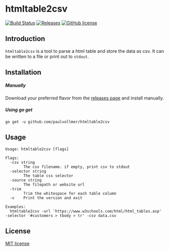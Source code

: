 # htmltable2csv
[![Build Status](https://travis-ci.org/paulvollmer/htmltable2csv.svg?branch=master)](https://travis-ci.org/paulvollmer/htmltable2csv)
[![Releases](https://img.shields.io/github/v/release/paulvollmer/htmltable2csv.svg)](https://github.com/paulvollmer/htmltable2csv/releases)
[![GitHub license](https://img.shields.io/badge/license-MIT-blue.svg)](https://github.com/paulvollmer/htmltable2csv/blob/master/LICENSE)

## Introduction
`htmltable2csv` is a tool to parse a html table and store the data as csv. It can be written to a file or print out to `stdout`.

## Installation
##### Manually
Download your preferred flavor from the [releases page](https://github.com/paulvollmer/htmltable2csv/releases) and install manually.

##### Using go get
```
go get -u github.com/paulvollmer/htmltable2csv
```

## Usage
```
Usage: htmltable2csv [flags]

Flags:
  -csv string
    	The csv filename. if empty, print csv to stdout
  -selector string
    	The table css selector
  -source string
    	The filepath or website url
  -trim
    	Trim the whitespace for each table column
  -v	Print the version and exit

Examples:
  htmltable2csv -url 'https://www.w3schools.com/html/html_tables.asp' -selector '#customers > tbody > tr' -csv data.csv
```

## License
[MIT license](LICENSE)
